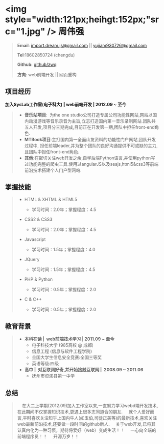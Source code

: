 <img style="width:121px;heihgt:152px;"src="1.jpg" />
周伟强
===

> **Email**: import.dream.js@gmail.com || yujiam930726@gmail.com
> 
> **Tel**:18602850724  (chengdu)
> 
> **Github**: [github/zwq][2]
> 
> **方向**: web前端开发 || 网页重构

## 项目经历 ##

**加入SysLab工作室(电子科大) | web前端开发 | 2012.09 ~ 至今**

>  - **音乐站项目**:&nbsp;&nbsp;为the one   studio公司打造专属公司功能性网站,网站以国内动漫游戏等音乐录音为主旨,立志打造国内第一音乐录制网站.团队共五人开发,项目分三期完成,目前正在开发第一期,团队中担任front-end角色.
>  - **MTBook项目**:主打国内第一全面山友资料的功能性门户网站,团队开发过程中, 担任前端leader,并为整个团队的良好沟通提供不可或缺的主力,且团队中担任front-end角色.
>  - **其他**:在密切关注web开发之余,自学后端Python语言,并使用python写过功能完整的爬虫工具.使用过angularJS以及seajs,html5&css3等前端前沿技术搭建个人门户型网站.
 

掌握技能
-------

>  - HTML & XHTML & HTML5
>      - 学习时间：2.0年；掌握程度：4.5
> 
>  - CSS2 & CSS3
>      - 学习时间：2.0年；掌握程度：4.5
> 
>  - Javascript
>      - 学习时间：1.5年；掌握程度：4.0
> 
>  - JQuery
>      - 学习时间：1.5年；掌握程度：4.5
>     
> 
>  - PHP & Python
>      - 学习时间：0.5年；掌握程度：2.0
>     
> 
>  - C & C++
>      - 学习时间：0.5年；掌握程度：2.0

## 教育背景 ##

>  - **本科在读&nbsp;|&nbsp; web前端技术学习&nbsp;|&nbsp;2011.09 ~ 至今**
>      -  电子科技大学 (985高校 @ 成都)
>      -  信息工程 (信息与软件工程学院)
>      -  全国大学生信息安全竞赛:全国三等奖
>      -  英语等级:四级
>  - **高中&nbsp;|&nbsp; 对互联网好奇,并开始接触互联网&nbsp;|&nbsp; 2008.09 ~ 2011.06**
>      - 抚州市资溪县第一中学
## 总结 ##
> &nbsp;&nbsp;&nbsp;&nbsp;在大二上学期(2012.09)加入工作室以来,一直努力学习webd端开发技术,在此期间不仅掌握知识技术,更遇上很多志同道合的朋友.
&nbsp;&nbsp;&nbsp;&nbsp;就个人爱好而言,平时喜欢关注知乎上国内牛人(如玉伯,司徒正美等)的最新技术,喜欢关注web最新前沿技术,还要做一段时间的github新人.
> &nbsp;&nbsp;&nbsp;&nbsp;关于web开发,已将其认真内化为一种习惯，期待将爱好（web）变成生活！！
> &nbsp;&nbsp;&nbsp;&nbsp;一心向全端的前端程序员！！
> &nbsp;&nbsp;&nbsp;&nbsp;开源万岁！！

    


  [1]: 1.jpg
  [2]: https://github.com/zwq
